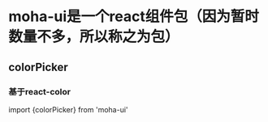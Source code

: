 # moha-ui是一个react组件包（因为暂时数量不多，所以称之为包）

## colorPicker
### 基于react-color

import {colorPicker} from 'moha-ui'